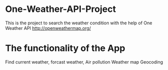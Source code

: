 # One-Weather-API-Project
This is the project to search the weather condition with the help of One Weather API
http://openweathermap.org/

# The functionality of the App
Find current weather, forcast weather,
Air pollution
Weather map
Geocoding
